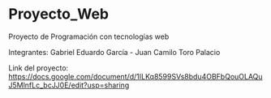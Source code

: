 # Proyecto_Web
Proyecto de Programación con tecnologías web

Integrantes: Gabriel Eduardo García - Juan Camilo Toro Palacio

Link del proyecto: https://docs.google.com/document/d/1ILKq8599SVs8bdu4OBFbQouOLAQuJ5MlnfLc_bcJJ0E/edit?usp=sharing
